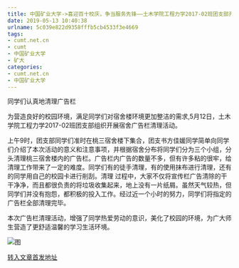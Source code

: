 ```yaml
---
title: 中国矿业大学->喜迎百十校庆，争当服务先锋——土木学院工程力学2017-02班团支部开展清理广告栏志愿活动 | cumt.net.cn
date: 2019-05-13 10:40:38
urlname: 5c039e822d9358fffb5cb4533f3e4669
tags: 
- cumt.net.cn
- cumt
- 中国矿业大学
- 矿大
categories:
- cumt.net.cn
- 中国矿业大学
---
```



同学们认真地清理广告栏

为营造良好的校园环境，满足同学们对宿舍楼环境更加整洁的需求,5月12日，土木学院工程力学2017-02班团支部组织开展宿舍广告栏清理活动。

上午9时，团支部同学们准时在桃三宿舍楼下集合，团支书方佳媛同学简单向同学们介绍了本次活动的意义和注意事项，并根据宿舍分布将同学们分为三个小组，分头清理桃三宿舍楼内的广告栏。广告栏内广告的数量不多，但有许多粘的很牢，给清理工作带来了一定的难度。同学们有的徒手清理，有的使用抹布进行清理，还有的同学用自己的校园卡进行削刮。清理 过程中，大家不仅将宣传栏广告清除的干干净净，而且都很负责的将垃圾收集起来，地上没有一片纸屑。虽然天气较热，但同学们并没有抱怨，都积极的投入工作。经过近一个小时的努力，同学们将指定的广告栏全部清理完毕。

本次广告栏清理活动，增强了同学热爱劳动的意识，美化了校园的环境，为广大师生营造了更舒适温馨的学习生活环境。



![图](http://xwzx.cumt.edu.cn/_upload/article/images/44/9d/de6e3cff43c8a0aea688559e45f5/1c75fc8a-1a6f-4aee-a3d6-9ae15448aeb8.png)

[转入文章首发地址](http://xwzx.cumt.edu.cn/00/74/c523a524404/page.htm)